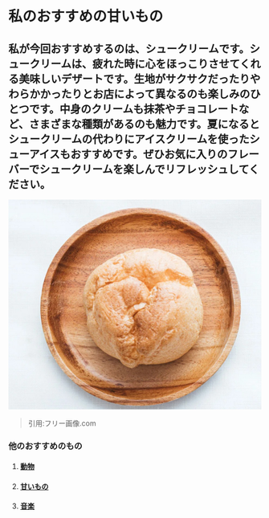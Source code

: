 # 私のおすすめの甘いもの

## 私が今回おすすめするのは、シュークリームです。シュークリームは、疲れた時に心をほっこりさせてくれる美味しいデザートです。生地がサクサクだったりやわらかかったりとお店によって異なるのも楽しみのひとつです。中身のクリームも抹茶やチョコレートなど、さまざまな種類があるのも魅力です。夏になるとシュークリームの代わりにアイスクリームを使ったシューアイスもおすすめです。ぜひお気に入りのフレーバーでシュークリームを楽しんでリフレッシュしてください。

![シュークリーム](./img/croppspresetv6458A5587.jpg)

> 引用:フリー画像.com

### 他のおすすめのもの

1. #### [動物](./animal.md)

2. #### [甘いもの](./cooking.md)

3. #### [音楽](./music.md)